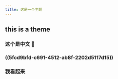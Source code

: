 ```yaml
---
title: 这是一个主题
---
```


## this is a theme
### 这个是中文 🚀
### ((5fcd9bfd-c691-4512-ab8f-2202d5117d15))
### 我看起来
